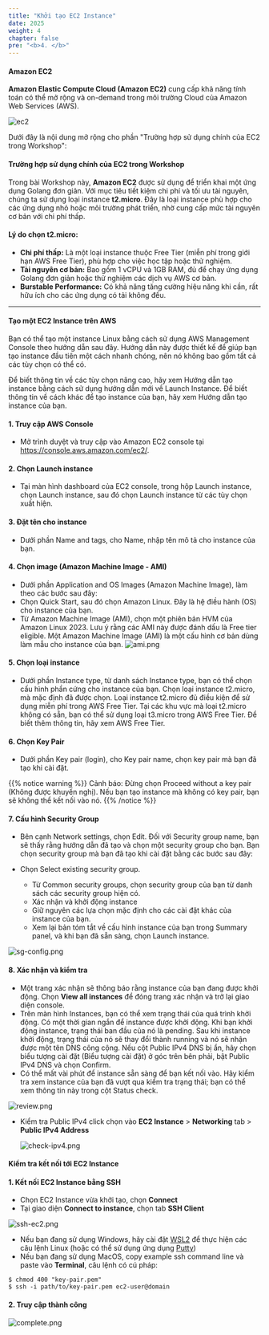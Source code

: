 ```yaml
---
title: "Khởi tạo EC2 Instance"
date: 2025
weight: 4
chapter: false
pre: "<b>4. </b>"
---
```


#### Amazon EC2

**Amazon Elastic Compute Cloud (Amazon EC2)** cung cấp khả năng tính toán có thể mở rộng và on-demand trong môi trường Cloud của Amazon Web Services (AWS).

![ec2](https://docs.aws.amazon.com/images/AWSEC2/latest/UserGuide/images/instance-types.png)

Dưới đây là nội dung mở rộng cho phần "Trường hợp sử dụng chính của EC2 trong Workshop":

#### Trường hợp sử dụng chính của EC2 trong Workshop

Trong bài Workshop này, **Amazon EC2** được sử dụng để triển khai một ứng dụng Golang đơn giản. Với mục tiêu tiết kiệm chi phí và tối ưu tài nguyên, chúng ta sử dụng loại instance **t2.micro**. Đây là loại instance phù hợp cho các ứng dụng nhỏ hoặc môi trường phát triển, nhờ cung cấp mức tài nguyên cơ bản với chi phí thấp.

#### Lý do chọn **t2.micro**:

- **Chi phí thấp:** Là một loại instance thuộc Free Tier (miễn phí trong giới hạn AWS Free Tier), phù hợp cho việc học tập hoặc thử nghiệm.
- **Tài nguyên cơ bản:** Bao gồm 1 vCPU và 1GB RAM, đủ để chạy ứng dụng Golang đơn giản hoặc thử nghiệm các dịch vụ AWS cơ bản.
- **Burstable Performance:** Có khả năng tăng cường hiệu năng khi cần, rất hữu ích cho các ứng dụng có tải không đều.

---

#### Tạo một EC2 Instance trên AWS

Bạn có thể tạo một instance Linux bằng cách sử dụng AWS Management Console theo hướng dẫn sau đây.
Hướng dẫn này được thiết kế để giúp bạn tạo instance đầu tiên một cách nhanh chóng, nên nó không bao gồm tất cả các tùy chọn có thể có.

Để biết thông tin về các tùy chọn nâng cao, hãy xem Hướng dẫn tạo instance bằng cách sử dụng hướng dẫn mới về Launch Instance. Để biết thông tin về cách khác để tạo instance của bạn, hãy xem Hướng dẫn tạo instance của bạn.

#### 1. Truy cập AWS Console

- Mở trình duyệt và truy cập vào Amazon EC2 console tại https://console.aws.amazon.com/ec2/.

#### 2. Chọn Launch instance

- Tại màn hình dashboard của EC2 console, trong hộp Launch instance, chọn Launch instance, sau đó chọn Launch instance từ các tùy chọn xuất hiện.

#### 3. Đặt tên cho instance

- Dưới phần Name and tags, cho Name, nhập tên mô tả cho instance của bạn.

#### 4. Chọn image (Amazon Machine Image - AMI)

- Dưới phần Application and OS Images (Amazon Machine Image), làm theo các bước sau đây:
- Chọn Quick Start, sau đó chọn Amazon Linux. Đây là hệ điều hành (OS) cho instance của bạn.
- Từ Amazon Machine Image (AMI), chọn một phiên bản HVM của Amazon Linux 2023. Lưu ý rằng các AMI này được đánh dấu là Free tier eligible. Một Amazon Machine Image (AMI) là một cấu hình cơ bản dùng làm mẫu cho instance của bạn.
  ![ami.png](/images/4-create-ec2-instance/ami.png)

#### 5. Chọn loại instance

- Dưới phần Instance type, từ danh sách Instance type, bạn có thể chọn cấu hình phần cứng cho instance của bạn. Chọn loại instance t2.micro, mà mặc định đã được chọn. Loại instance t2.micro đủ điều kiện để sử dụng miễn phí trong AWS Free Tier. Tại các khu vực mà loại t2.micro không có sẵn, bạn có thể sử dụng loại t3.micro trong AWS Free Tier. Để biết thêm thông tin, hãy xem AWS Free Tier.

#### 6. Chọn Key Pair

- Dưới phần Key pair (login), cho Key pair name, chọn key pair mà bạn đã tạo khi cài đặt.

{{% notice warning %}}
Cảnh báo: Đừng chọn Proceed without a key pair (Không được khuyến nghị). Nếu bạn tạo instance mà không có key pair, bạn sẽ không thể kết nối vào nó.
{{% /notice %}}

#### 7. Cấu hình Security Group

- Bên cạnh Network settings, chọn Edit. Đối với Security group name, bạn sẽ thấy rằng hướng dẫn đã tạo và chọn một security group cho bạn. Bạn chọn security group mà bạn đã tạo khi cài đặt bằng các bước sau đây:

- Chọn Select existing security group.
  - Từ Common security groups, chọn security group của bạn từ danh sách các security group hiện có.
  - Xác nhận và khởi động instance
  - Giữ nguyên các lựa chọn mặc định cho các cài đặt khác của instance của bạn.
  - Xem lại bản tóm tắt về cấu hình instance của bạn trong Summary panel, và khi bạn đã sẵn sàng, chọn Launch instance.

![sg-config.png](/images/4-create-ec2-instance/sg-config.png)

#### 8. Xác nhận và kiểm tra

- Một trang xác nhận sẽ thông báo rằng instance của bạn đang được khởi động. Chọn **View all instances** để đóng trang xác nhận và trở lại giao diện console.
- Trên màn hình Instances, bạn có thể xem trạng thái của quá trình khởi động. Có một thời gian ngắn để instance được khởi động. Khi bạn khởi động instance, trạng thái ban đầu của nó là pending. Sau khi instance khởi động, trạng thái của nó sẽ thay đổi thành running và nó sẽ nhận được một tên DNS công cộng. Nếu cột Public IPv4 DNS bị ẩn, hãy chọn biểu tượng cài đặt (Biểu tượng cài đặt) ở góc trên bên phải, bật Public IPv4 DNS và chọn Confirm.
- Có thể mất vài phút để instance sẵn sàng để bạn kết nối vào. Hãy kiểm tra xem instance của bạn đã vượt qua kiểm tra trạng thái; bạn có thể xem thông tin này trong cột Status check.

![review.png](/images/4-create-ec2-instance/review-png.png)

- Kiểm tra Public IPv4 click chọn vào **EC2 Instance** > **Networking** tab > **Public IPv4 Address**

  ![check-ipv4.png](/images/4-create-ec2-instance/check-ipv4.png)

#### Kiểm tra kết nối tới EC2 Instance

#### 1. Kết nối EC2 Instance bằng SSH

- Chọn EC2 Instance vừa khởi tạo, chọn **Connect**
- Tại giao diện **Connect to instance**, chọn tab **SSH Client**

![ssh-ec2.png](/images/4-create-ec2-instance/ssh-ec2.png)

- Nếu bạn đang sử dụng Windows, hãy cài đặt [WSL2](https://learn.microsoft.com/en-us/windows/wsl/install) để thực hiện các câu lệnh Linux (hoặc có thể sử dụng ứng dụng [Putty](https://www.putty.org/))
- Nếu bạn đang sử dụng MacOS, copy example ssh command line và paste vào **Terminal**, câu lệnh có cú pháp:

```
$ chmod 400 "key-pair.pem"
$ ssh -i path/to/key-pair.pem ec2-user@domain
```

#### 2. Truy cập thành công

![complete.png](/images/4-create-ec2-instance/complete.png)
